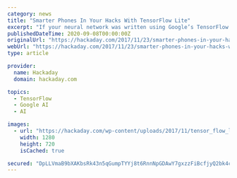 ```yaml
---
category: news
title: "Smarter Phones In Your Hacks With TensorFlow Lite"
excerpt: "If your neural network was written using Google’s TensorFlow framework then you’ve had the option of using TensorFlow Mobile, but it doesn’t use any of the phone’s accelerated hardware ..."
publishedDateTime: 2020-09-08T00:00:00Z
originalUrl: "https://hackaday.com/2017/11/23/smarter-phones-in-your-hacks-with-tensorflow-lite/"
webUrl: "https://hackaday.com/2017/11/23/smarter-phones-in-your-hacks-with-tensorflow-lite/"
type: article

provider:
  name: Hackaday
  domain: hackaday.com

topics:
  - TensorFlow
  - Google AI
  - AI

images:
  - url: "https://hackaday.com/wp-content/uploads/2017/11/tensor_flow_lite_demo_fe.jpg"
    width: 1280
    height: 720
    isCached: true

secured: "DpLLVmaB9bXAKbsRk43n5qGumpTYYj8t6RnnNpGDAwY7gxzzFiBcfjyQ2bk4czYS5P/RWz0/B61DQOYEaAXiQn5Zw7X8ZM9hhKcLyjeK0rMzHVa/lwXPGwYhMuTgYzPbFHcWYGaj1L3QbkVJwmyIAUJE0U8uzUIGdK04HXyfaTAJ0vGckz5wVxgTQ9kpgXRggIiO9zJb676usRfF62RX+iqKjg6bJmrdKahcuZx8v04Ffv2FksiEe9TsCp+vifvi3xvLvlDo9XG8d3NTA0ehpi71ouw+37beo8Zu8vP+xUkWGWNZbROGEG052+o1KnoeAodXCxMa9XsAYS7M1jokGUPGYLy6T3alCczTIQnKc4s=;At4q5msa0mzZI7uLpdb/hA=="
---
```


